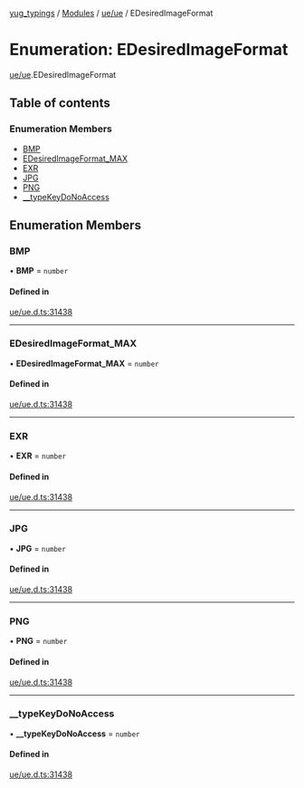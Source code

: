 [yug_typings](../README.md) / [Modules](../modules.md) / [ue/ue](../modules/ue_ue.md) / EDesiredImageFormat

# Enumeration: EDesiredImageFormat

[ue/ue](../modules/ue_ue.md).EDesiredImageFormat

## Table of contents

### Enumeration Members

- [BMP](ue_ue.EDesiredImageFormat.md#bmp)
- [EDesiredImageFormat\_MAX](ue_ue.EDesiredImageFormat.md#edesiredimageformat_max)
- [EXR](ue_ue.EDesiredImageFormat.md#exr)
- [JPG](ue_ue.EDesiredImageFormat.md#jpg)
- [PNG](ue_ue.EDesiredImageFormat.md#png)
- [\_\_typeKeyDoNoAccess](ue_ue.EDesiredImageFormat.md#__typekeydonoaccess)

## Enumeration Members

### BMP

• **BMP** = `number`

#### Defined in

[ue/ue.d.ts:31438](https://github.com/YugMetaverse/yug_typings/blob/b7d9b19/ue/ue.d.ts#L31438)

___

### EDesiredImageFormat\_MAX

• **EDesiredImageFormat\_MAX** = `number`

#### Defined in

[ue/ue.d.ts:31438](https://github.com/YugMetaverse/yug_typings/blob/b7d9b19/ue/ue.d.ts#L31438)

___

### EXR

• **EXR** = `number`

#### Defined in

[ue/ue.d.ts:31438](https://github.com/YugMetaverse/yug_typings/blob/b7d9b19/ue/ue.d.ts#L31438)

___

### JPG

• **JPG** = `number`

#### Defined in

[ue/ue.d.ts:31438](https://github.com/YugMetaverse/yug_typings/blob/b7d9b19/ue/ue.d.ts#L31438)

___

### PNG

• **PNG** = `number`

#### Defined in

[ue/ue.d.ts:31438](https://github.com/YugMetaverse/yug_typings/blob/b7d9b19/ue/ue.d.ts#L31438)

___

### \_\_typeKeyDoNoAccess

• **\_\_typeKeyDoNoAccess** = `number`

#### Defined in

[ue/ue.d.ts:31438](https://github.com/YugMetaverse/yug_typings/blob/b7d9b19/ue/ue.d.ts#L31438)
